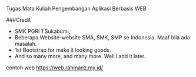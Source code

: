 Tugas Mata Kuliah Pengembangan Aplikasi Berbasis WEB

###Credit

- SMK PGRI 1 Sukabumi,
- Beberapa Website-website SMA, SMK, SMP se Indonesia. Maaf bila ada masalah.
- 1st Bootstrap for make it looking goods.
- And so many more, and many more. Well i add it later.

contoh web
https://web.rahmanz.my.id/
